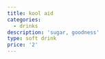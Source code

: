 ```yaml
---
title: kool aid
categories:
  - drinks
description: 'sugar, goodness'
type: soft drink
price: '2'
---
```


